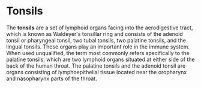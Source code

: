# Tonsils

The **tonsils** are a set of lymphoid organs facing into the aerodigestive
tract, which is known as Waldeyer's tonsillar ring and consists of the adenoid
tonsil or pharyngeal tonsil, two tubal tonsils, two palatine tonsils, and the
lingual tonsils. These organs play an important role in the immune system. When
used unqualified, the term most commonly refers specifically to the palatine
tonsils, which are two lymphoid organs situated at either side of the back of
the human throat. The palatine tonsils and the adenoid tonsil are organs
consisting of lymphoepithelial tissue located near the oropharynx and
nasopharynx parts of the throat.
